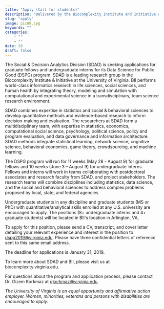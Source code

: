 ```yaml
---
title: "Apply (Call for students)"
description: "Delivered by the Biocomplexity Institute and Initiative at the University of Virginia, SDAD’s Data Science for the Public Good program (DSPG) offers a range of unique opportunities to aspiring scholars and future data science practitioners."
slug: "apply"
image: pic08.jpg
keywords: ""
categories: 
    - ""
    - ""
date: 20
draft: false
---
```


The Social & Decision Analytics Division (SDAD) is seeking applications for graduate fellows and undergraduate interns for its Data Science for Public Good (DSPG) program. SDAD is a leading research group in the Biocomplexity Institute & Initiative at the University of Virginia. BII performs world-class informatics research in life sciences, social sciences, and human health by integrating theory, modeling and simulation with computational and experimental science in a transdisciplinary, team science research environment. 

SDAD combines expertise in statistics and social & behavioral sciences to develop quantitative methods and evidence-based research to inform decision-making and evaluation. The researchers at SDAD form a multidisciplinary team, with expertise in statistics, economics, computational social science, psychology, political science, policy and program evaluation, and data governance and information architecture. SDAD methods integrate statistical learning, network science, cognitive science, behavioral economics, game theory, crowdsourcing, and machine learning.

The DSPG program will run for 11 weeks (May 28 - August 9) for graduate fellows and 10 weeks (June 3 – August 9) for undergraduate interns. Fellows and interns will work in teams collaborating with postdoctoral associates and research faculty from SDAD, and project stakeholders. The research teams will combine disciplines including statistics, data science, and the social and behavioral sciences to address complex problems proposed by local, state, and federal agencies.

Undergraduate students in any discipline and graduate students (MS or PhD) with quantitative/analytical skills enrolled at any U.S. university are encouraged to apply. The positions (8+ undergraduate interns and 4+ graduate students) will be located in BII's location in Arlington, VA. 

To apply for this position, please send a CV, transcript, and cover letter detailing your relevant experience and interest in the position to dspg2019@virginia.edu. Please have three confidential letters of reference sent to this same email address.

The deadline for applications is January 31, 2019.

To learn more about SDAD and BII, please visit us at biocomplexity.virginia.edu.

For questions about the program and application process, please contact Dr. Gizem Korkmaz at gkorkmaz@virginia.edu.


*The University of Virginia is an equal opportunity and affirmative action employer. Women, minorities, veterans and persons with disabilities are encouraged to apply.*

